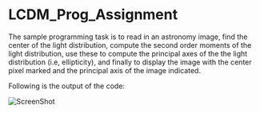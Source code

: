 LCDM_Prog_Assignment
====================

The sample programming task is to read in an astronomy image, find the center of the light distribution, compute the second order moments of the light distribution, use these to compute the principal axes of the the light distribution (i.e, ellipticity), and finally to display the image with the center pixel marked and the principal axis of the image indicated.

Following is the output of the code:

![ScreenShot](https://github.com/SanchitAggarwal/LCDM_Prog_Assignment/blob/master/output.png)
